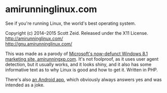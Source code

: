 amirunninglinux.com
===================

See if you're running Linux, the world's best operating system.

Copyright (c) 2014–2015 Scott Zeid.  Released under the X11 License.  
<http://amirunninglinux.com/>  
<http://gnu.amirunninglinux.com/>


This was made as a parody of [Microsoft's now-defunct Windows 8.1 marketing
site, amirunningxp.com][amirunningxp].  It's not foolproof, as it uses user
agent detection, but it usually works, and it looks shiny, and it also has
some informative text as to why Linux is good and how to get it.  Written
in PHP.

There's also [an Android app][amirunninglinux.apk], which obviously always
answers yes and was intended as a joke.


[amirunningxp]: http://web.archive.org/web/20140726223138/www.amirunningxp.com/
[amirunninglinux.apk]: http://code.s.zeid.me/amirunninglinux.apk
